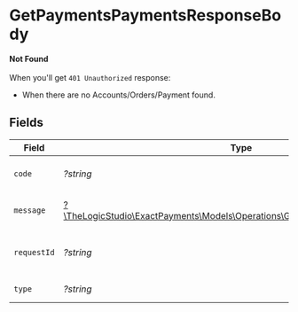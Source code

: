 # GetPaymentsPaymentsResponseBody

**Not Found**\
\
When you'll get `401 Unauthorized` response:
- When there are no Accounts/Orders/Payment found.



## Fields

| Field                                                                                                                                | Type                                                                                                                                 | Required                                                                                                                             | Description                                                                                                                          | Example                                                                                                                              |
| ------------------------------------------------------------------------------------------------------------------------------------ | ------------------------------------------------------------------------------------------------------------------------------------ | ------------------------------------------------------------------------------------------------------------------------------------ | ------------------------------------------------------------------------------------------------------------------------------------ | ------------------------------------------------------------------------------------------------------------------------------------ |
| `code`                                                                                                                               | *?string*                                                                                                                            | :heavy_minus_sign:                                                                                                                   | Code of the api error.                                                                                                               | payments-not-found-error                                                                                                             |
| `message`                                                                                                                            | [?\TheLogicStudio\ExactPayments\Models\Operations\GetPaymentsPaymentsMessage](../../Models/Operations/GetPaymentsPaymentsMessage.md) | :heavy_minus_sign:                                                                                                                   | Message explaining the error.                                                                                                        | No account found.                                                                                                                    |
| `requestId`                                                                                                                          | *?string*                                                                                                                            | :heavy_minus_sign:                                                                                                                   | Request identifier in UUID format.                                                                                                   | bcc78633-cd09-4e7d-8f3b-d593fdc1439c                                                                                                 |
| `type`                                                                                                                               | *?string*                                                                                                                            | :heavy_minus_sign:                                                                                                                   | Type of the error.                                                                                                                   | resource-not-found-error                                                                                                             |